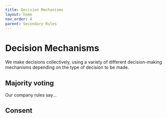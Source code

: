 ```yaml
---
title: Decision Mechanisms
layout: home
nav_order: 4
parent: Secondary Rules
---
```


# Decision Mechanisms

We make decisions collectively, using a variety of different decision-making mechanisms depending on the type of decision to be made.

## Majority voting

Our company rules say...

## Consent

